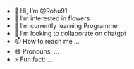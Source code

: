 - 👋 Hi, I’m @Rohu91
- 👀 I’m interested in flowers
- 🌱 I’m currently learning Programme 
- 💞️ I’m looking to collaborate on chatgpt
- 📫 How to reach me ...
- 😄 Pronouns: ...
- ⚡ Fun fact: ...

<!---
Rohu91/Rohu91 is a ✨ special ✨ repository because its `README.md` (this file) appears on your GitHub profile.
You can click the Preview link to take a look at your changes.
--->
